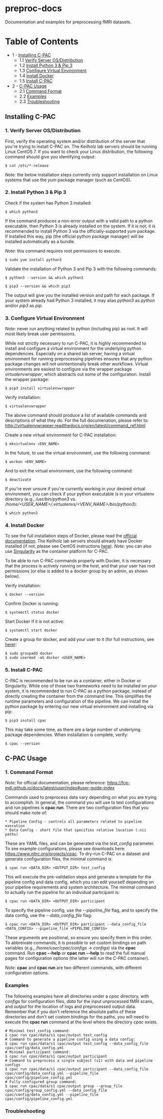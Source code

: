 # preproc-docs
Documentation and examples for preprocessing fMRI datasets.

# Table of Contents
* 1 - [Installing C-PAC](#section-1)
    * 1.1 [Verify Server OS/Distribution](#section-1-1)
    * 1.2 [Install Python 3 & Pip 3](#section-1-2)
    * 1.3 [Configure Virtual Environment](#section-1-3)
    * 1.4 [Install Docker](#section-1-4)
    * 1.5 [Install C-PAC](#section-1-5)
* 2 - [C-PAC Usage](#section-2)
    * 2.1 [Command Format](#section-2-1)
    * 2.2 [Examples](#section-2-2)
    * 2.3 [Troubleshooting](#section-2-3)
    
    
<a name="section-1"></a>
## Installing C-PAC

<a name="section-1-1"></a>
### 1. Verify Server OS/Distribution
First, verify the operating system and/or distribution of the server that you're trying to install C-PAC on. The Keilholz 
lab servers should be running Linux CentOS 7. If you want to check your Linux distribution, the following command should 
give you identifying output:

    $ cat /etc/*-release

*Note:* the below installation steps currently only support installation on Linux systems that use the *yum* package 
manager (such as CentOS).


<a name="section-1-2"></a>
### 2. Install Python 3 & Pip 3
Check if the system has Python 3 installed:

    $ which python3

If the command produces a non-error output with a valid path to a python executable, then Python 3 is already installed 
on the system. If it is not, it is recommended to install Python 3 via the officially-supported *yum* package. If installed 
this way, pip (the official python package manager) will be installed automatically as a bundle.

*Note:* this command requires root permissions to execute.

    $ sudo yum install python3

Validate the installation of Python 3 and Pip 3 with the following commands:

    $ python3 --version && which python3

    $ pip3 --version && which pip3

The output will give you the installed version and path for each package. If your system already had Python 3 installed, it may 
alias *python3* as *python* and/or *pip3* as *pip*.


<a name="section-1-3"></a>
### 3. Configure Virtual Environment
*Note:* never run anything related to python (including pip) as root. It will most likely break user permissions.

While not strictly necessary to run C-PAC, it is highly recommended to install and configure a virtual environment for 
the underlying python dependencies. Especially on a shared lab server, having a virtual environment for running preprocessing 
pipelines ensures that any python package changes will not unintentionally break other workflows. Virtual environments are 
easiest to configure via the wrapper package *virtualenvwrapper*, which abstracts out some of the configuration.
Install the wrapper package:

    $ pip3 install virtualenvwrapper

Verify installation:

    $ virtualenvwrapper

The above command should produce a list of available commands and descriptions of what they do. For the full documenation, 
please refer to: http://virtualenvwrapper.readthedocs.org/en/latest/command_ref.html

Create a new virtual environment for C-PAC installation:

    $ mkvirtualenv <ENV_NAME>

In the future, to use the virtual environment, use the following command:

    $ workon <ENV_NAME>

And to exit the virtual environment, use the following command:

    $ deactivate

If you're ever unsure if you're currently working in your desired virtual environment, you can check if your python executable 
is in your virtualenv directory (e.g., */usr/bin/python3* vs. */home/<USER_NAME>/.virtualenvs/<VENV_NAME>/bin/python3*):

    $ which python3


<a name="section-1-4"></a>
### 4. Install Docker
To see the full installation steps of Docker, please read the [official documentation](https://docs.docker.com/engine/install).
The Keilholz lab servers should already have Docker installed (if not, please see CentOS instructions [here](https://docs.docker.com/engine/install/centos)).
*Note:* you can also use [Singularity](https://sylabs.io/guides/3.7/user-guide/) as the container platform for C-PAC.

To be able to run C-PAC commands properly with Docker, it is necessary that the process is actively running on the host, 
and that your user has root permissions (or else is added to a docker group by an admin, as shown below).

Verify installation:

    $ docker --version

Confirm Docker is running:
    
    $ systemctl status docker

Start Docker if it is not active:

    $ systemctl start docker
    
Create a group for docker, and add your user to it (for full instructions, see [here](https://docs.docker.com/engine/install/linux-postinstall/)):

    $ sudo groupadd docker
    $ sudo usermod -aG docker <USER_NAME>


<a name="section-1-5"></a>
### 5. Install C-PAC
C-PAC is recommended to be run as a container, either in Docker or Singularity. While one of those two frameworks need to 
be installed on your system, it is recommended to run C-PAC as a python package, instead of directly creating the container 
from the command line. This simplifies the runtime parameters and configuration of the pipeline. We can install the python 
package by entering our new virtual environment and installing via pip:

    $ pip3 install cpac

This may take some time, as there are a large number of underlying package dependencies. When installation is complete, verify:

    $ cpac --version


<a name="section-2"></a>
## C-PAC Usage
<a name="section-2-1"></a>
### 1. Command Format
*Note:* for official documentation, please reference: https://fcp-indi.github.io/docs/latest/user/index#user-guide-index

Commands used to preprocess data vary depending on what you are trying to accomplish. In general, the command you will 
use to test configurations and run pipelines is **cpac run**. There are two configuration files that you should make note of:

    * Pipeline Config - controls all parameters related to pipeline execution
    * Data Config - short file that specifies relative location (.nii paths)

These are YAML files, and can be generated via the *test_config* parameter. To see example configurations, please see downloads here:
https://www.nitrc.org/projects/cpac. To dry-run C-PAC on a dataset and generate configuration files, the minimal command is:

    $ cpac run <DATA_DIR> <OUTPUT_DIR> test_config

This will execute the pre-validation steps and generate a template for the pipeline config and data config, which you can edit
yourself depending on your pipeline requirements and system architecture. The minimal command to actually run the pipeline 
for an individual participant is:

    $ cpac run <DATA_DIR> <OUTPUT_DIR> participant

To specify the pipeline config, use the *--pipeline_file* flag, and to specify the data config, use the *--data_config_file* flag:

    $ cpac run <DATA_DIR> <OUTPUT_DIR> participant --data_config_file <DATA_CONFIG> --pipeline_file <PIPELINE_CONFIG>

These arguments are positional, so ensure you specify them in this order. To abbreivate commands, it is possible to set 
custom bindings on path variables (e.g., */home/user/cpac/configs* -> *configs*) via the **cpac** command. Run **cpac --help** 
or **cpac run --help** to read the full manual pages for configuration options (the latter will run the C-PAC container).

*Note:* **cpac** and **cpac run** are two different commands, with different configuration options.

<a name="section-2-2"></a>
### Examples
The following examples have all directories under a *cpac* directory, with *configs* for configuration files, *data* for the 
input unprocessed fMRI scans, and *output* for the location of logs and preprocessed output data. Remember that if you don't 
reference the absolute paths of these directories and don't set custom bindings for the paths, you will need to execute 
the **cpac run** command at the level where the directory *cpac* exists.

    # Minimal test_config command:
    $ cpac run cpac/data/s1 cpac/output test_config
    # Command to generate a pipeline config using a data config:
    $ cpac run cpac/data/s1 cpac/output test_config --data_config_file cpac/config/data_config.yml
    # Minimal participant command:
    $ cpac run cpac/data/s1 cpac/output participant
    # Command to preprocess a single subject (s1) with data and pipeline configs
    $ cpac run cpac/data/s1 cpac/output participant --data_config_file cpac/config/data_config.yml --pipeline_file cpac/config/pipeline_config.yml
    # Fully configured group command:
    $ cpac run cpac/data/s1 cpac/output group --group_file cpac/config/group_config.yml --data_config_file cpac/config/data_config.yml --pipeline_file cpac/config/pipeline_config.yml

<a name="section-2-3"></a>
### Troubleshooting
